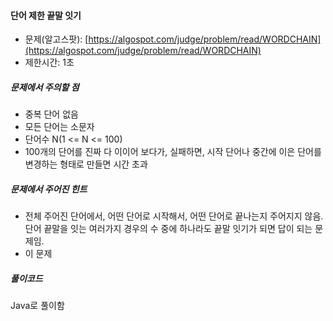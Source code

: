 #### 단어 제한 끝말 잇기

* 문제\(알고스팟\): [https://algospot.com/judge/problem/read/WORDCHAIN](https://algospot.com/judge/problem/read/WORDCHAIN)
* 제한시간: 1초

##### 문제에서 주의할 점

* 중복 단어 없음
* 모든 단어는 소문자
* 단어수 N\(1 &lt;= N &lt;= 100\)
* 100개의 단어를 진짜 다 이이어 보다가, 실패하면, 시작 단어나 중간에 이은 단어를 변경하는 형태로 만들면 시간 초과

##### 문제에서 주어진 힌트

* 전체 주어진 단어에서, 어떤 단어로 시작해서, 어떤 단어로 끝나는지 주어지지 않음. 단어 끝말을 잇는 여러가지 경우의 수 중에 하나라도 끝말 잇기가 되면 답이 되는 문제임.
* 이 문제

##### 풀이코드

Java로 풀이함

```java

```



